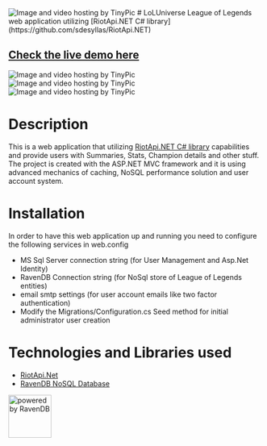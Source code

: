 <img src="http://i61.tinypic.com/ji00hl.jpg" border="0" alt="Image and video hosting by TinyPic">
# LoLUniverse
League of Legends web application utilizing [RiotApi.NET C# library](https://github.com/sdesyllas/RiotApi.NET)

## [Check the live demo here](http://ec2-52-25-36-129.us-west-2.compute.amazonaws.com)

<img src="http://i58.tinypic.com/x6nbit.jpg" border="0" alt="Image and video hosting by TinyPic">

<img src="http://i59.tinypic.com/35d3lox.jpg" border="0" alt="Image and video hosting by TinyPic">

<img src="http://i59.tinypic.com/2i266up.jpg" border="0" alt="Image and video hosting by TinyPic">

# Description
This is a web application that utilizing [RiotApi.NET C# library](https://github.com/sdesyllas/RiotApi.NET) capabilities and provide users with Summaries, Stats, Champion details and other stuff. The project is created with the ASP.NET MVC
framework and it is using advanced mechanics of caching, NoSQL performance solution and user account system.

# Installation
In order to have this web application up and running you need to configure the following services in web.config
* MS Sql Server connection string (for User Management and Asp.Net Identity)
* RavenDB Connection string (for NoSql store of League of Legends entities)
* email smtp settings (for user account emails like two factor authentication)
* Modify the Migrations/Configuration.cs Seed method for initial administrator user creation

# Technologies and Libraries used
* [RiotApi.Net](https://github.com/sdesyllas/RiotApi.NET)
* [RavenDB NoSQL Database](http://ravendb.net/)

<img src="http://ravendb.net/content/images/ravenMoon.png" alt="powered by RavenDB" width="85" height="85"/>
